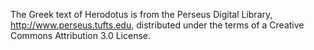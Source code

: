 The Greek text of Herodotus is from the Perseus Digital Library, <http://www.perseus.tufts.edu>, distributed under the terms of a Creative Commons Attribution 3.0 License.
